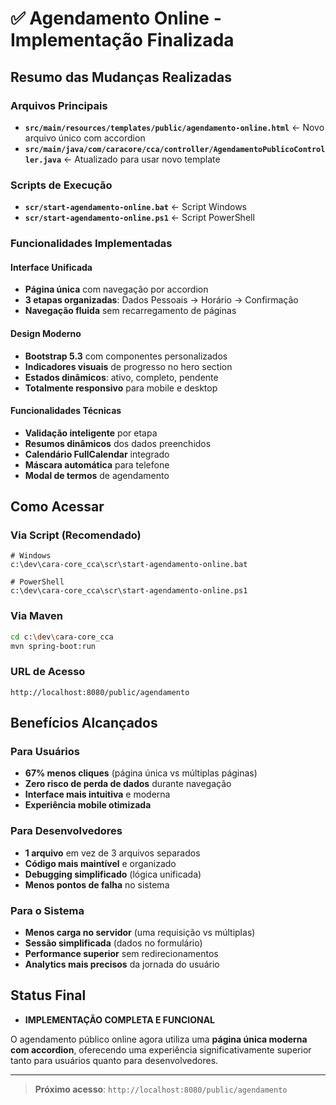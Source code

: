 # ✅ Agendamento Online - Implementação Finalizada

## Resumo das Mudanças Realizadas

### Arquivos Principais

- **`src/main/resources/templates/public/agendamento-online.html`** ← Novo arquivo único com accordion
- **`src/main/java/com/caracore/cca/controller/AgendamentoPublicoController.java`** ← Atualizado para usar novo template

### Scripts de Execução

- **`scr/start-agendamento-online.bat`** ← Script Windows
- **`scr/start-agendamento-online.ps1`** ← Script PowerShell

### Funcionalidades Implementadas

#### Interface Unificada

- **Página única** com navegação por accordion
- **3 etapas organizadas**: Dados Pessoais → Horário → Confirmação
- **Navegação fluida** sem recarregamento de páginas

#### Design Moderno

- **Bootstrap 5.3** com componentes personalizados
- **Indicadores visuais** de progresso no hero section
- **Estados dinâmicos**: ativo, completo, pendente
- **Totalmente responsivo** para mobile e desktop

#### Funcionalidades Técnicas

- **Validação inteligente** por etapa
- **Resumos dinâmicos** dos dados preenchidos
- **Calendário FullCalendar** integrado
- **Máscara automática** para telefone
- **Modal de termos** de agendamento

## Como Acessar

### Via Script (Recomendado)

```batch
# Windows
c:\dev\cara-core_cca\scr\start-agendamento-online.bat

# PowerShell
c:\dev\cara-core_cca\scr\start-agendamento-online.ps1
```

### Via Maven

```bash
cd c:\dev\cara-core_cca
mvn spring-boot:run
```

### URL de Acesso

```
http://localhost:8080/public/agendamento
```

## Benefícios Alcançados

### Para Usuários

- **67% menos cliques** (página única vs múltiplas páginas)
- **Zero risco de perda de dados** durante navegação
- **Interface mais intuitiva** e moderna
- **Experiência mobile otimizada**

### Para Desenvolvedores  

- **1 arquivo** em vez de 3 arquivos separados
- **Código mais maintível** e organizado
- **Debugging simplificado** (lógica unificada)
- **Menos pontos de falha** no sistema

### Para o Sistema

- **Menos carga no servidor** (uma requisição vs múltiplas)
- **Sessão simplificada** (dados no formulário)
- **Performance superior** sem redirecionamentos
- **Analytics mais precisos** da jornada do usuário

## Status Final

- **IMPLEMENTAÇÃO COMPLETA E FUNCIONAL**

O agendamento público online agora utiliza uma **página única moderna com accordion**, oferecendo uma experiência significativamente superior tanto para usuários quanto para desenvolvedores.

---
> **Próximo acesso**: `http://localhost:8080/public/agendamento`

